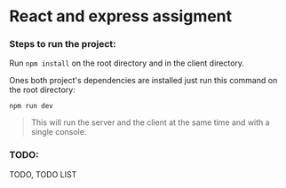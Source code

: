 # React and express assigment

### Steps to run the project:
Run `npm install` on the root directory and in the client directory.

Ones both project's dependencies are installed just run this command on the root directory:

`npm run dev`

>This will run the server and the client at the same time and with a single console.

### TODO:

TODO, TODO LIST
